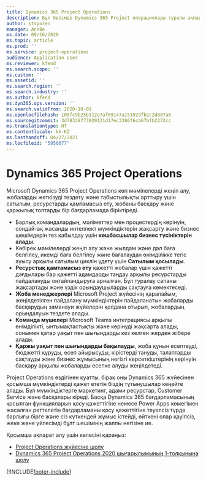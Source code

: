 ```yaml
---
title: Dynamics 365 Project Operations
description: Бұл бөлімде Dynamics 365 Project операциялары туралы ақпарат берілген.
author: stsporen
manager: AnnBe
ms.date: 09/16/2020
ms.topic: article
ms.prod: ''
ms.service: project-operations
audience: Application User
ms.reviewer: kfend
ms.search.scope: ''
ms.custom: ''
ms.assetid: ''
ms.search.region: ''
ms.search.industry: ''
ms.author: kfend
ms.dyn365.ops.version: ''
ms.search.validFrom: 2020-10-01
ms.openlocfilehash: 108fc9b25b112e7af69147a151929fb2c2d887a6
ms.sourcegitcommit: 3d78338773929121d17ec3386f6cb67bfb2272cc
ms.translationtype: HT
ms.contentlocale: kk-KZ
ms.lasthandoff: 04/27/2021
ms.locfileid: "5950677"
---
```

# <a name="dynamics-365-project-operations"></a>Dynamics 365 Project Operations

Microsoft Dynamics 365 Project Operations көп мәмілелерді жеңіп алу, жобаларды жеткізуді тездету және табыстылықты арттыру үшін сатылым, ресурстарды қамтамасыз ету, жобаны басқару және қаржылық топтарды бір бағдарламада біріктіреді.

-   Барлық командалардың, мәліметтер мен процестердің көрінуін, сондай-ақ жасанды интеллект мүмкіндіктерін жақсарту және бизнес шешімдерін тез қабылдау үшін **көшбасшылар бизнес түсініктерін алады**.
-   Көбірек мәмілелерді жеңіп алу және жылдам және дәл баға белгілеу, икемді баға белгілеу және бағалаудан өнімділікке тегіс ауысу арқылы сатылым циклін үдету үшін **Сатылым қосылады**.
-   **Ресурстық қамтамасыз ету** қажетті жобалар үшін қажетті дағдылары бар қажетті адамдарды таңдау арқылы ресурстарды пайдалануды оңтайландыруға арналған. Бұл туралау сапаны жақсартады және үздік орындаушыларды сақтауға көмектеседі.
-   **Жоба менеджерлері** Microsoft Project жүйесінің қарапайым, жеңілдетілген пайдалану мүмкіндіктерін пайдаланатын жобаларды басқарудың заманауи жүйелерін қолдана отырып, жобалардың орындалуын тездете алады.
-   **Команда мүшелері** Microsoft Teams интеграциясы арқылы өнімділікті, ынтымақтастықты және көрінуді жақсарта алады, сонымен қатар уақыт пен шығындарды кез келген жерден жібере алады.
-   **Қаржы уақыт пен шығындарды бақылауды**, жоба құнын есептеуді, бюджетті құруды, есеп айырысуды, кірістерді тануды, талаптарды сақтауды және бизнес жұмысының негізгі көрсеткіштерінің көрінуін басқару арқылы жобаларды есепке алуды жеңілдетеді.

Project Operations өздігінен қуатты, бірақ оны Dynamics 365 жүйесінен қосымша мүмкіндіктерді қажет ететін біздің тұтынушылар кеңейте алады. Бұл мүмкіндіктерге маркетинг, адами ресурстар, Customer Service және басқалары кіреді. Басқа Dynamics 365 бағдарламасының қосылған функцияларын қосу қажеттігіне немесе Power Apps көмегімен жасалған реттелетін бағдарламаны қосу қажеттігіне тәуелсіз түрде барлығы бірге және сіз күткендей жұмыс істейді, өйткені олар қауіпсіз, жеке және үйлесімді бұлт шешімінің жалпы негізіне ие.

Қосымша ақпарат алу үшін келесіні қараңыз:

- [Project Operations жүйесіне шолу](https://dynamics.microsoft.com/en-us/project-operations/overview/)
- [Dynamics 365 Project Operations 2020 шығарылымының 1-толқынына шолу](/dynamics365-release-plan/2020wave1/dynamics365-project-operations/)



[!INCLUDE[footer-include](includes/footer-banner.md)]
